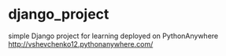 # django_project
simple Django project for learning 
deployed on PythonAnywhere
http://vshevchenko12.pythonanywhere.com/
